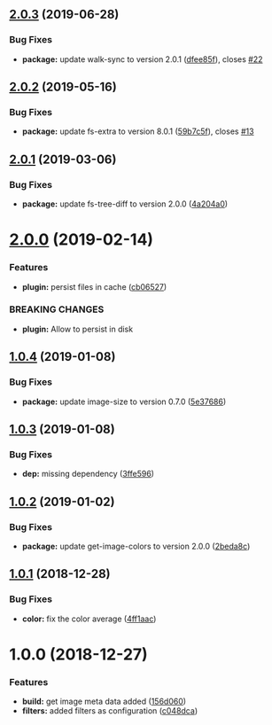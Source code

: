 ## [2.0.3](https://github.com/BBVAEngineering/broccoli-image-meta/compare/v2.0.2...v2.0.3) (2019-06-28)


### Bug Fixes

* **package:** update walk-sync to version 2.0.1 ([dfee85f](https://github.com/BBVAEngineering/broccoli-image-meta/commit/dfee85f)), closes [#22](https://github.com/BBVAEngineering/broccoli-image-meta/issues/22)

## [2.0.2](https://github.com/BBVAEngineering/broccoli-image-meta/compare/v2.0.1...v2.0.2) (2019-05-16)


### Bug Fixes

* **package:** update fs-extra to version 8.0.1 ([59b7c5f](https://github.com/BBVAEngineering/broccoli-image-meta/commit/59b7c5f)), closes [#13](https://github.com/BBVAEngineering/broccoli-image-meta/issues/13)

## [2.0.1](https://github.com/BBVAEngineering/broccoli-image-meta/compare/v2.0.0...v2.0.1) (2019-03-06)


### Bug Fixes

* **package:** update fs-tree-diff to version 2.0.0 ([4a204a0](https://github.com/BBVAEngineering/broccoli-image-meta/commit/4a204a0))

# [2.0.0](https://github.com/BBVAEngineering/broccoli-image-meta/compare/v1.0.4...v2.0.0) (2019-02-14)


### Features

* **plugin:** persist files in cache ([cb06527](https://github.com/BBVAEngineering/broccoli-image-meta/commit/cb06527))


### BREAKING CHANGES

* **plugin:** Allow to persist in disk

## [1.0.4](https://github.com/BBVAEngineering/broccoli-image-meta/compare/v1.0.3...v1.0.4) (2019-01-08)


### Bug Fixes

* **package:** update image-size to version 0.7.0 ([5e37686](https://github.com/BBVAEngineering/broccoli-image-meta/commit/5e37686))

## [1.0.3](https://github.com/BBVAEngineering/broccoli-image-meta/compare/v1.0.2...v1.0.3) (2019-01-08)


### Bug Fixes

* **dep:** missing dependency ([3ffe596](https://github.com/BBVAEngineering/broccoli-image-meta/commit/3ffe596))

## [1.0.2](https://github.com/BBVAEngineering/broccoli-image-meta/compare/v1.0.1...v1.0.2) (2019-01-02)


### Bug Fixes

* **package:** update get-image-colors to version 2.0.0 ([2beda8c](https://github.com/BBVAEngineering/broccoli-image-meta/commit/2beda8c))

## [1.0.1](https://github.com/BBVAEngineering/broccoli-image-meta/compare/v1.0.0...v1.0.1) (2018-12-28)


### Bug Fixes

* **color:** fix the color average ([4ff1aac](https://github.com/BBVAEngineering/broccoli-image-meta/commit/4ff1aac))

# 1.0.0 (2018-12-27)


### Features

* **build:** get image meta data added ([156d060](https://github.com/BBVAEngineering/broccoli-image-meta/commit/156d060))
* **filters:** added filters as configuration ([c048dca](https://github.com/BBVAEngineering/broccoli-image-meta/commit/c048dca))
